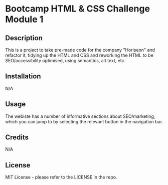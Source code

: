 # Bootcamp HTML & CSS Challenge Module 1

## Description

This is a project to take pre-made code for the company "Horiseon" and refactor it, tidying up the HTML and CSS and reworking the HTML to be SEO/accessibility optimised, using semantics, alt text, etc.

## Installation

N/A

## Usage

The webiste has a number of informative sections about SEO/marketing, which you can jump to by selecting the relevant button in the navigation bar.

## Credits

N/A

## License

MIT License - please refer to the LICENSE in the repo.